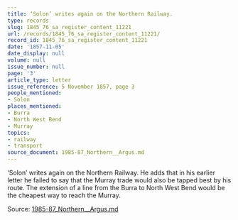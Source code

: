 ```yaml
---
title: ‘Solon’ writes again on the Northern Railway.
type: records
slug: 1845_76_sa_register_content_11221
url: /records/1845_76_sa_register_content_11221/
record_id: 1845_76_sa_register_content_11221
date: '1857-11-05'
date_display: null
volume: null
issue_number: null
page: '3'
article_type: letter
issue_reference: 5 November 1857, page 3
people_mentioned:
- Solon
places_mentioned:
- Burra
- North West Bend
- Murray
topics:
- railway
- transport
source_document: 1985-87_Northern__Argus.md
---
```


‘Solon’ writes again on the Northern Railway.  He adds that in his earlier letter he failed to say that the Murray trade would also be tapped best by his route.  The extension of a line from the Burra to North West Bend would be the cheapest way to reach the Murray.

Source: [1985-87_Northern__Argus.md](/downloads/markdown/1985-87_Northern__Argus.md)
